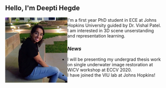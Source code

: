 ## Hello, I'm Deepti Hegde

<img src="deepti_crop.jpg" alt="drawing" width="200" ALIGN="left" HSPACE=”50” VSPACE=”50” />
I'm a first year PhD student in ECE at Johns Hopkins University guided by Dr. Vishal Patel. I am interested in 3D scene unserstanding and representation learning. 












































### *News*

- I will be presenting my undergrad thesis work on single underwater image restoration at WiCV workshop at ECCV 2020.
- I have joined the VIU lab at Johns Hopkins!





